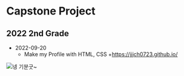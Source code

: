 # Capstone Project
## 2022 2nd Grade

* 2022-09-20
  + Make my Profile with HTML, CSS 
  +<https://jjjch0723.github.io/>

![넹 기분굿~](https://user-images.githubusercontent.com/83578340/192427771-de599f1e-7281-48ba-9b6f-4179596189d2.jpg)

